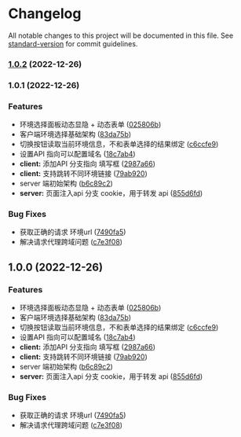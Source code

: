 # Changelog

All notable changes to this project will be documented in this file. See [standard-version](https://github.com/conventional-changelog/standard-version) for commit guidelines.

### [1.0.2](https://github.com/zhuwei-ones/whistle.wisdom-dev/compare/v1.0.1...v1.0.2) (2022-12-26)

### 1.0.1 (2022-12-26)


### Features

* 环境选择面板动态显隐 + 动态表单 ([025806b](https://github.com/zhuwei-ones/whistle.wisdom-dev/commit/025806ba80c9b649ea1dd82958c4f9b9a9607b0a))
* 客户端环境选择基础架构 ([83da75b](https://github.com/zhuwei-ones/whistle.wisdom-dev/commit/83da75bac9c42d697a5ec1dc62cf71f0954dd9a5))
* 切换按钮读取当前环境信息，不和表单选择的结果绑定 ([c6ccfe9](https://github.com/zhuwei-ones/whistle.wisdom-dev/commit/c6ccfe913d2f30f0b414e08162558885f77ce53f))
* 设置API 指向可以配置域名 ([18c7ab4](https://github.com/zhuwei-ones/whistle.wisdom-dev/commit/18c7ab4de3b9e187911554363c0926ecfdf2410d))
* **client:** 添加API 分支指向 填写框 ([2987a66](https://github.com/zhuwei-ones/whistle.wisdom-dev/commit/2987a661e786ff631e4ac2fd1817aec1d46175a7))
* **client:** 支持跳转不同环境链接 ([79ab920](https://github.com/zhuwei-ones/whistle.wisdom-dev/commit/79ab920eb2dfca6c1e7eea5d12e259076805d36c))
* server 端初始架构 ([b6c89c2](https://github.com/zhuwei-ones/whistle.wisdom-dev/commit/b6c89c22f5661b48630dd2e288c513c8cc44a705))
* **server:** 页面注入api 分支 cookie，用于转发 api ([855d6fd](https://github.com/zhuwei-ones/whistle.wisdom-dev/commit/855d6fdac9e46f56fe77e678bf81aedae0961980))


### Bug Fixes

* 获取正确的请求 环境url ([7490fa5](https://github.com/zhuwei-ones/whistle.wisdom-dev/commit/7490fa54f2dfeefb0e1372e4b96c8bdac514ffc2))
* 解决请求代理跨域问题 ([c7e3f08](https://github.com/zhuwei-ones/whistle.wisdom-dev/commit/c7e3f08044d623e1f143f3c5212c0e9cb298a44e))

## 1.0.0 (2022-12-26)


### Features

* 环境选择面板动态显隐 + 动态表单 ([025806b](https://github.com/zhuwei-ones/whistle.wisdom-dev/commit/025806ba80c9b649ea1dd82958c4f9b9a9607b0a))
* 客户端环境选择基础架构 ([83da75b](https://github.com/zhuwei-ones/whistle.wisdom-dev/commit/83da75bac9c42d697a5ec1dc62cf71f0954dd9a5))
* 切换按钮读取当前环境信息，不和表单选择的结果绑定 ([c6ccfe9](https://github.com/zhuwei-ones/whistle.wisdom-dev/commit/c6ccfe913d2f30f0b414e08162558885f77ce53f))
* 设置API 指向可以配置域名 ([18c7ab4](https://github.com/zhuwei-ones/whistle.wisdom-dev/commit/18c7ab4de3b9e187911554363c0926ecfdf2410d))
* **client:** 添加API 分支指向 填写框 ([2987a66](https://github.com/zhuwei-ones/whistle.wisdom-dev/commit/2987a661e786ff631e4ac2fd1817aec1d46175a7))
* **client:** 支持跳转不同环境链接 ([79ab920](https://github.com/zhuwei-ones/whistle.wisdom-dev/commit/79ab920eb2dfca6c1e7eea5d12e259076805d36c))
* server 端初始架构 ([b6c89c2](https://github.com/zhuwei-ones/whistle.wisdom-dev/commit/b6c89c22f5661b48630dd2e288c513c8cc44a705))
* **server:** 页面注入api 分支 cookie，用于转发 api ([855d6fd](https://github.com/zhuwei-ones/whistle.wisdom-dev/commit/855d6fdac9e46f56fe77e678bf81aedae0961980))


### Bug Fixes

* 获取正确的请求 环境url ([7490fa5](https://github.com/zhuwei-ones/whistle.wisdom-dev/commit/7490fa54f2dfeefb0e1372e4b96c8bdac514ffc2))
* 解决请求代理跨域问题 ([c7e3f08](https://github.com/zhuwei-ones/whistle.wisdom-dev/commit/c7e3f08044d623e1f143f3c5212c0e9cb298a44e))
